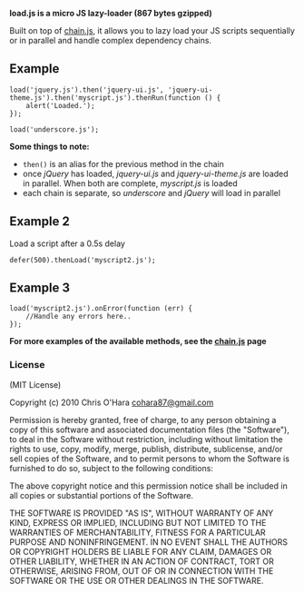 **load.js is a micro JS lazy-loader (867 bytes gzipped)**

Built on top of [chain.js](https://github.com/chriso/chain.js), it allows you to lazy load your JS scripts sequentially or in parallel and handle complex dependency chains.

## Example

    load('jquery.js').then('jquery-ui.js', 'jquery-ui-theme.js').then('myscript.js').thenRun(function () {
        alert('Loaded.');
    });

    load('underscore.js');

**Some things to note:**

- `then()` is an alias for the previous method in the chain
- once *jQuery* has loaded, *jquery-ui.js* and *jquery-ui-theme.js* are loaded in parallel. When both are complete, *myscript.js* is loaded
- each chain is separate, so *underscore* and *jQuery* will load in parallel

## Example 2

Load a script after a 0.5s delay
    
    defer(500).thenLoad('myscript2.js');
    
## Example 3

    load('myscript2.js').onError(function (err) {
        //Handle any errors here..
    });
   
**For more examples of the available methods, see the [chain.js](https://github.com/chriso/chain.js) page**

### License

(MIT License)

Copyright (c) 2010 Chris O'Hara <cohara87@gmail.com>

Permission is hereby granted, free of charge, to any person obtaining
a copy of this software and associated documentation files (the
"Software"), to deal in the Software without restriction, including
without limitation the rights to use, copy, modify, merge, publish,
distribute, sublicense, and/or sell copies of the Software, and to
permit persons to whom the Software is furnished to do so, subject to
the following conditions:

The above copyright notice and this permission notice shall be
included in all copies or substantial portions of the Software.

THE SOFTWARE IS PROVIDED "AS IS", WITHOUT WARRANTY OF ANY KIND,
EXPRESS OR IMPLIED, INCLUDING BUT NOT LIMITED TO THE WARRANTIES OF
MERCHANTABILITY, FITNESS FOR A PARTICULAR PURPOSE AND
NONINFRINGEMENT. IN NO EVENT SHALL THE AUTHORS OR COPYRIGHT HOLDERS BE
LIABLE FOR ANY CLAIM, DAMAGES OR OTHER LIABILITY, WHETHER IN AN ACTION
OF CONTRACT, TORT OR OTHERWISE, ARISING FROM, OUT OF OR IN CONNECTION
WITH THE SOFTWARE OR THE USE OR OTHER DEALINGS IN THE SOFTWARE.


